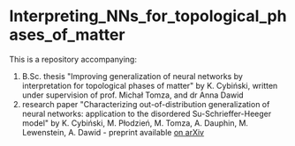 # Interpreting_NNs_for_topological_phases_of_matter
This is a repository accompanying: 
1) B.Sc. thesis "Improving generalization of neural networks by interpretation for topological phases of matter" by K. Cybiński, written under supervision of prof. Michał Tomza, and dr Anna Dawid
2) research paper "Characterizing out-of-distribution generalization of neural networks: application to the disordered Su-Schrieffer-Heeger model" by K. Cybiński, M. Płodzień, M. Tomza, A. Dauphin, M. Lewenstein, A. Dawid - preprint available [on arXiv](https://arxiv.org/abs/2406.10012) 
